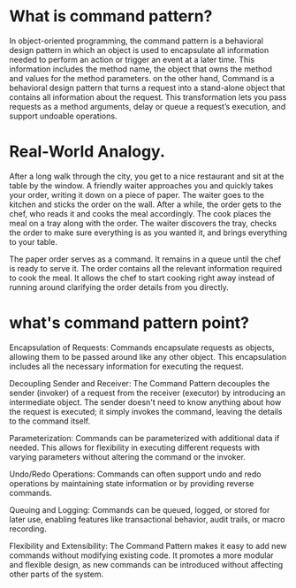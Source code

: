 # What is command pattern?

In object-oriented programming, the command pattern is a behavioral design pattern in which an object is used to encapsulate all information needed to perform an action or trigger an event at a later time. This information includes the method name, the object that owns the method and values for the method parameters.
on the other hand, Command is a behavioral design pattern that turns a request into a stand-alone object that contains all information about the request. This transformation lets you pass requests as a method arguments, delay or queue a request’s execution, and support undoable operations.

# Real-World Analogy.

After a long walk through the city, you get to a nice restaurant and sit at the table by the window. A friendly waiter approaches you and quickly takes your order, writing it down on a piece of paper. The waiter goes to the kitchen and sticks the order on the wall. After a while, the order gets to the chef, who reads it and cooks the meal accordingly. The cook places the meal on a tray along with the order. The waiter discovers the tray, checks the order to make sure everything is as you wanted it, and brings everything to your table.

The paper order serves as a command. It remains in a queue until the chef is ready to serve it. The order contains all the relevant information required to cook the meal. It allows the chef to start cooking right away instead of running around clarifying the order details from you directly.

# what's command pattern point?

Encapsulation of Requests: Commands encapsulate requests as objects, allowing them to be passed around like any other object. This encapsulation includes all the necessary information for executing the request.

Decoupling Sender and Receiver: The Command Pattern decouples the sender (invoker) of a request from the receiver (executor) by introducing an intermediate object. The sender doesn't need to know anything about how the request is executed; it simply invokes the command, leaving the details to the command itself.

Parameterization: Commands can be parameterized with additional data if needed. This allows for flexibility in executing different requests with varying parameters without altering the command or the invoker.

Undo/Redo Operations: Commands can often support undo and redo operations by maintaining state information or by providing reverse commands.

Queuing and Logging: Commands can be queued, logged, or stored for later use, enabling features like transactional behavior, audit trails, or macro recording.

Flexibility and Extensibility: The Command Pattern makes it easy to add new commands without modifying existing code. It promotes a more modular and flexible design, as new commands can be introduced without affecting other parts of the system.
